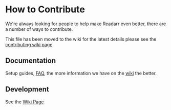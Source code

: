 # How to Contribute

We're always looking for people to help make Readarr even better, there are a number of ways to contribute.

This file has been moved to the wiki for the latest details please see the [contributing wiki page](https://wiki.servarr.com/readarr/contributing).

## Documentation

Setup guides, [FAQ](https://wiki.servarr.com/readarr/faq), the more information we have on the [wiki](https://wiki.servarr.com/readarr) the better.

## Development

See the [Wiki Page](https://wiki.servarr.com/readarr/contributing)
